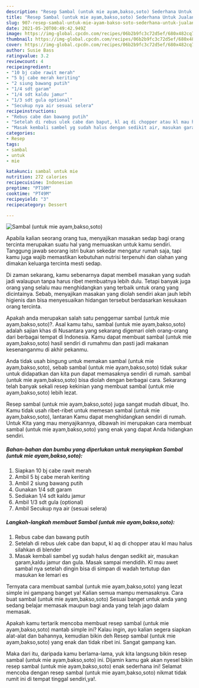 ```yaml
---
description: "Resep Sambal (untuk mie ayam,bakso,soto) Sederhana Untuk Jualan"
title: "Resep Sambal (untuk mie ayam,bakso,soto) Sederhana Untuk Jualan"
slug: 907-resep-sambal-untuk-mie-ayam-bakso-soto-sederhana-untuk-jualan
date: 2021-05-20T00:49:42.949Z
image: https://img-global.cpcdn.com/recipes/06b2b9fc3c72d5ef/680x482cq70/sambal-untuk-mie-ayambaksosoto-foto-resep-utama.jpg
thumbnail: https://img-global.cpcdn.com/recipes/06b2b9fc3c72d5ef/680x482cq70/sambal-untuk-mie-ayambaksosoto-foto-resep-utama.jpg
cover: https://img-global.cpcdn.com/recipes/06b2b9fc3c72d5ef/680x482cq70/sambal-untuk-mie-ayambaksosoto-foto-resep-utama.jpg
author: Susie Bass
ratingvalue: 3.2
reviewcount: 4
recipeingredient:
- "10 bj cabe rawit merah"
- "5 bj cabe merah keriting"
- "2 siung bawang putih"
- "1/4 sdt garam"
- "1/4 sdt kaldu jamur"
- "1/3 sdt gula optional"
- "Secukup nya air sesuai selera"
recipeinstructions:
- "Rebus cabe dan bawang putih"
- "Setelah di rebus ulek cabe dan baput, kl aq di chopper atau kl mau halus silahkan di blender"
- "Masak kembali sambel yg sudah halus dengan sedikit air, masukan garam,kaldu jamur dan gula. Masak sampai mendidih. Kl mau awet sambal nya setelah dingin bisa di simpan di wadah tertutup dan masukan ke lemari es"
categories:
- Resep
tags:
- sambal
- untuk
- mie

katakunci: sambal untuk mie 
nutrition: 272 calories
recipecuisine: Indonesian
preptime: "PT10M"
cooktime: "PT49M"
recipeyield: "3"
recipecategory: Dessert

---
```



![Sambal (untuk mie ayam,bakso,soto)](https://img-global.cpcdn.com/recipes/06b2b9fc3c72d5ef/680x482cq70/sambal-untuk-mie-ayambaksosoto-foto-resep-utama.jpg)

Apabila kalian seorang orang tua, menyajikan masakan sedap bagi orang tercinta merupakan suatu hal yang memuaskan untuk kamu sendiri. Tanggung jawab seorang istri bukan sekedar mengatur rumah saja, tapi kamu juga wajib memastikan kebutuhan nutrisi terpenuhi dan olahan yang dimakan keluarga tercinta mesti sedap.

Di zaman  sekarang, kamu sebenarnya dapat membeli masakan yang sudah jadi walaupun tanpa harus ribet membuatnya lebih dulu. Tetapi banyak juga orang yang selalu mau menghidangkan yang terbaik untuk orang yang dicintainya. Sebab, menyajikan masakan yang diolah sendiri akan jauh lebih higienis dan bisa menyesuaikan hidangan tersebut berdasarkan kesukaan orang tercinta. 



Apakah anda merupakan salah satu penggemar sambal (untuk mie ayam,bakso,soto)?. Asal kamu tahu, sambal (untuk mie ayam,bakso,soto) adalah sajian khas di Nusantara yang sekarang digemari oleh orang-orang dari berbagai tempat di Indonesia. Kamu dapat membuat sambal (untuk mie ayam,bakso,soto) hasil sendiri di rumahmu dan pasti jadi makanan kesenanganmu di akhir pekanmu.

Anda tidak usah bingung untuk memakan sambal (untuk mie ayam,bakso,soto), sebab sambal (untuk mie ayam,bakso,soto) tidak sukar untuk didapatkan dan kita pun dapat memasaknya sendiri di rumah. sambal (untuk mie ayam,bakso,soto) bisa diolah dengan berbagai cara. Sekarang telah banyak sekali resep kekinian yang membuat sambal (untuk mie ayam,bakso,soto) lebih lezat.

Resep sambal (untuk mie ayam,bakso,soto) juga sangat mudah dibuat, lho. Kamu tidak usah ribet-ribet untuk memesan sambal (untuk mie ayam,bakso,soto), lantaran Kamu dapat menghidangkan sendiri di rumah. Untuk Kita yang mau menyajikannya, dibawah ini merupakan cara membuat sambal (untuk mie ayam,bakso,soto) yang enak yang dapat Anda hidangkan sendiri.

<!--inarticleads1-->

##### Bahan-bahan dan bumbu yang diperlukan untuk menyiapkan Sambal (untuk mie ayam,bakso,soto):

1. Siapkan 10 bj cabe rawit merah
1. Ambil 5 bj cabe merah keriting
1. Ambil 2 siung bawang putih
1. Gunakan 1/4 sdt garam
1. Sediakan 1/4 sdt kaldu jamur
1. Ambil 1/3 sdt gula (optional)
1. Ambil Secukup nya air (sesuai selera)




<!--inarticleads2-->

##### Langkah-langkah membuat Sambal (untuk mie ayam,bakso,soto):

1. Rebus cabe dan bawang putih
1. Setelah di rebus ulek cabe dan baput, kl aq di chopper atau kl mau halus silahkan di blender
1. Masak kembali sambel yg sudah halus dengan sedikit air, masukan garam,kaldu jamur dan gula. Masak sampai mendidih. Kl mau awet sambal nya setelah dingin bisa di simpan di wadah tertutup dan masukan ke lemari es




Ternyata cara membuat sambal (untuk mie ayam,bakso,soto) yang lezat simple ini gampang banget ya! Kalian semua mampu memasaknya. Cara buat sambal (untuk mie ayam,bakso,soto) Sesuai banget untuk anda yang sedang belajar memasak maupun bagi anda yang telah jago dalam memasak.

Apakah kamu tertarik mencoba membuat resep sambal (untuk mie ayam,bakso,soto) mantab simple ini? Kalau ingin, ayo kalian segera siapkan alat-alat dan bahannya, kemudian bikin deh Resep sambal (untuk mie ayam,bakso,soto) yang enak dan tidak ribet ini. Sangat gampang kan. 

Maka dari itu, daripada kamu berlama-lama, yuk kita langsung bikin resep sambal (untuk mie ayam,bakso,soto) ini. Dijamin kamu gak akan nyesel bikin resep sambal (untuk mie ayam,bakso,soto) enak sederhana ini! Selamat mencoba dengan resep sambal (untuk mie ayam,bakso,soto) nikmat tidak rumit ini di tempat tinggal sendiri,ya!.

